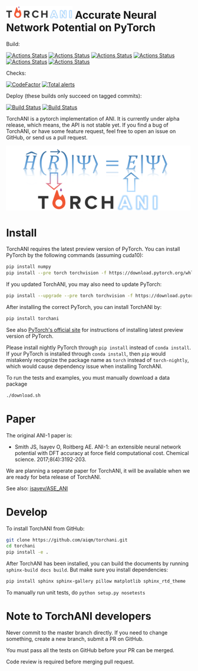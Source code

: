 # <img src=https://raw.githubusercontent.com/aiqm/torchani/master/logo1.png width=180/>  Accurate Neural Network Potential on PyTorch

Build:

[![Actions Status](https://github.com/aiqm/torchani/workflows/docs/badge.svg)](https://github.com/aiqm/torchani/actions)
[![Actions Status](https://github.com/aiqm/torchani/workflows/flake8/badge.svg)](https://github.com/aiqm/torchani/actions)
[![Actions Status](https://github.com/aiqm/torchani/workflows/python2/badge.svg)](https://github.com/aiqm/torchani/actions)
[![Actions Status](https://github.com/aiqm/torchani/workflows/runnable%20submodules/badge.svg)](https://github.com/aiqm/torchani/actions)
[![Actions Status](https://github.com/aiqm/torchani/workflows/tools/badge.svg)](https://github.com/aiqm/torchani/actions)
[![Actions Status](https://github.com/aiqm/torchani/workflows/unit%20tests/badge.svg)](https://github.com/aiqm/torchani/actions)

Checks:

[![CodeFactor](https://www.codefactor.io/repository/github/aiqm/torchani/badge/master)](https://www.codefactor.io/repository/github/aiqm/torchani/overview/master)
[![Total alerts](https://img.shields.io/lgtm/alerts/g/aiqm/torchani.svg?logo=lgtm&logoWidth=18)](https://lgtm.com/projects/g/aiqm/torchani/alerts/)

Deploy (these builds only succeed on tagged commits):

[![Build Status](https://zasdfgbnm.visualstudio.com/torchani/_apis/build/status/Deploy%20docs?branchName=master)](https://zasdfgbnm.visualstudio.com/torchani/_build/latest?definitionId=9?branchName=master)
[![Build Status](https://zasdfgbnm.visualstudio.com/torchani/_apis/build/status/Deploy%20PYPI?branchName=master)](https://zasdfgbnm.visualstudio.com/torchani/_build/latest?definitionId=10?branchName=master)

TorchANI is a pytorch implementation of ANI. It is currently under alpha release, which means, the API is not stable yet. If you find a bug of TorchANI, or have some feature request, feel free to open an issue on GitHub, or send us a pull request.

<img src=https://raw.githubusercontent.com/aiqm/torchani/master/logo2.png width=500/>

# Install

TorchANI requires the latest preview version of PyTorch. You can install PyTorch by the following commands (assuming cuda10):

```bash
pip install numpy
pip install --pre torch torchvision -f https://download.pytorch.org/whl/nightly/cu100/torch_nightly.html
```

If you updated TorchANI, you may also need to update PyTorch:

```bash
pip install --upgrade --pre torch torchvision -f https://download.pytorch.org/whl/nightly/cu100/torch_nightly.html
```

After installing the correct PyTorch, you can install TorchANI by:

```bash
pip install torchani
```

See also [PyTorch's official site](https://pytorch.org/get-started/locally/) for instructions of installing latest preview version of PyTorch.

Please install nightly PyTorch through `pip install` instead of `conda install`. If your PyTorch is installed through `conda install`, then `pip` would mistakenly recognize the package name as `torch` instead of `torch-nightly`, which would cause dependency issue when installing TorchANI.

To run the tests and examples, you must manually download a data package

```bash
./download.sh
```

# Paper

The original ANI-1 paper is:

* Smith JS, Isayev O, Roitberg AE. ANI-1: an extensible neural network potential with DFT accuracy at force field computational cost. Chemical science. 2017;8(4):3192-203.

We are planning a seperate paper for TorchANI, it will be available when we are ready for beta release of TorchANI.

See also: [isayev/ASE_ANI](https://github.com/isayev/ASE_ANI)

# Develop

To install TorchANI from GitHub:

```bash
git clone https://github.com/aiqm/torchani.git
cd torchani
pip install -e .
```

After TorchANI has been installed, you can build the documents by running `sphinx-build docs build`. But make sure you
install dependencies:
```bash
pip install sphinx sphinx-gallery pillow matplotlib sphinx_rtd_theme
```

To manually run unit tests, do `python setup.py nosetests`

# Note to TorchANI developers

Never commit to the master branch directly. If you need to change something, create a new branch, submit a PR on GitHub.

You must pass all the tests on GitHub before your PR can be merged.

Code review is required before merging pull request.
